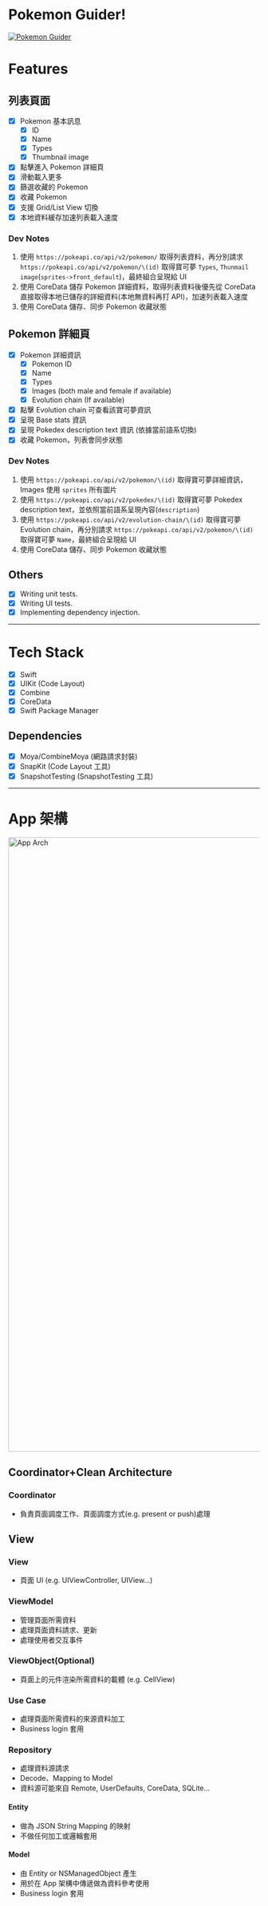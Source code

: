 # Pokemon Guider!
[![Pokemon Guider](https://img.youtube.com/vi/rgY6l_fPERI/0.jpg)](https://www.youtube.com/watch?v=rgY6l_fPERI)

# Features
## 列表頁面
- [x] Pokemon 基本訊息
  - [x] ID
  - [x] Name
  - [x] Types
  - [x] Thumbnail image
- [x] 點擊進入 Pokemon 詳細頁
- [x] 滑動載入更多
- [x] 篩選收藏的 Pokemon
- [x] 收藏 Pokemon
- [x] 支援 Grid/List View 切換
- [x] 本地資料緩存加速列表載入速度
### Dev Notes
1. 使用 `https://pokeapi.co/api/v2/pokemon/` 取得列表資料，再分別請求 `https://pokeapi.co/api/v2/pokemon/\(id)` 取得寶可夢 `Types`, `Thunmail image`(`sprites->front_default`)，最終組合呈現給 UI
2. 使用 CoreData 儲存 Pokemon 詳細資料，取得列表資料後優先從 CoreData 直接取得本地已儲存的詳細資料(本地無資料再打 API)，加速列表載入速度
3. 使用 CoreData 儲存、同步 Pokemon 收藏狀態
## Pokemon 詳細頁
- [x] Pokemon 詳細資訊
  - [x] Pokemon ID
  - [x] Name
  - [x] Types
  - [x] Images (both male and female if available)
  - [x] Evolution chain (If available)
- [x] 點擊 Evolution chain 可查看該寶可夢資訊
- [x] 呈現 Base stats 資訊
- [x] 呈現 Pokedex description text 資訊 (依據當前語系切換)
- [x] 收藏 Pokemon，列表會同步狀態
### Dev Notes
1. 使用 `https://pokeapi.co/api/v2/pokemon/\(id)` 取得寶可夢詳細資訊，Images 使用 `sprites` 所有圖片
2. 使用 `https://pokeapi.co/api/v2/pokedex/\(id)` 取得寶可夢 Pokedex description text，並依照當前語系呈現內容(`description`)
3. 使用 `https://pokeapi.co/api/v2/evolution-chain/\(id)` 取得寶可夢 Evolution chain，再分別請求 `https://pokeapi.co/api/v2/pokemon/\(id)` 取得寶可夢 `Name`，最終組合呈現給 UI
4. 使用 CoreData 儲存、同步 Pokemon 收藏狀態
## Others
- [x] Writing unit tests.
- [x] Writing UI tests.
- [x] Implementing dependency injection.
---
# Tech Stack
- [x] Swift
- [x] UIKit (Code Layout)
- [x] Combine
- [x] CoreData
- [x] Swift Package Manager 
## Dependencies
- [x] Moya/CombineMoya (網路請求封裝)
- [x] SnapKit (Code Layout 工具)
- [x] SnapshotTesting (SnapshotTesting 工具)
---
# App 架構
<img width="1232" alt="App Arch" src="https://github.com/zhgchgli0718/pokemon-guider/assets/33706588/59dedb87-71df-4c3b-b6be-045c6dac9bf7">



## Coordinator+Clean Architecture
### Coordinator
- 負責頁面調度工作、頁面調度方式(e.g. present or push)處理
## View
### View
- 頁面 UI (e.g. UIViewController, UIView...)
### ViewModel
- 管理頁面所需資料
- 處理頁面資料請求、更新
- 處理使用者交互事件
### ViewObject(Optional)
- 頁面上的元件渲染所需資料的載體 (e.g. CellView)
### Use Case
- 處理頁面所需資料的來源資料加工
- Business login 套用
### Repository
- 處理資料源請求
- Decode、Mapping to Model
- 資料源可能來自 Remote, UserDefaults, CoreData, SQLite...
#### Entity
- 做為 JSON String Mapping 的映射
- 不做任何加工或邏輯套用
#### Model
- 由 Entity or NSManagedObject 產生
- 用於在 App 架構中傳遞做為資料參考使用
- Business login 套用

